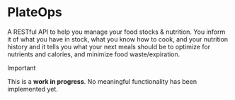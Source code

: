 # PlateOps
A RESTful API to help you manage your food stocks &amp; nutrition. You inform it of what you have in stock, what you know how to cook, and your nutrition history and it tells you what your next meals should be to optimize for nutrients and calories, and minimize food waste/expiration.

> [!IMPORTANT]
> This is a **work in progress**. No meaningful functionality has been implemented yet.
> 
